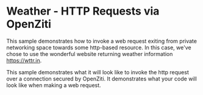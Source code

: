 # Weather - HTTP Requests via OpenZiti

This sample demonstrates how to invoke a web request exiting from private networking space towards some http-based
resource. In this case, we've chose to use the wonderful website returning weather information https://wttr.in.

This sample demonstrates what it will look like to invoke the http request over a connection secured by OpenZiti.
It demonstrates what your code will look like when making a web request. 

